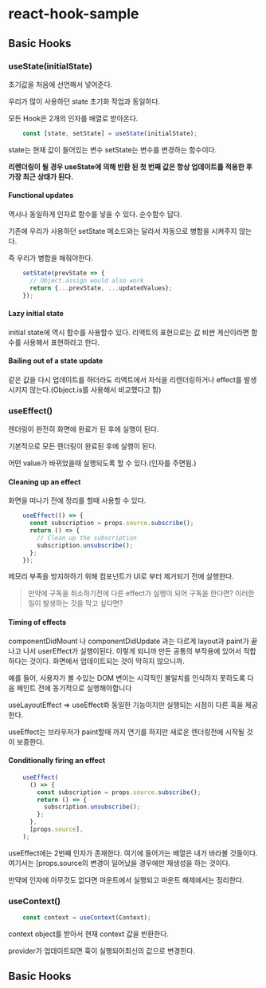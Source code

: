 # react-hook-sample

## Basic Hooks

### **useState(initialState)**

초기값을 처음에 선언해서 넣어준다.

우리가 많이 사용하던 state 초기화 작업과 동일하다.

모든 Hook은 2개의 인자를 배열로 받아온다. 

```js
    const [state, setState] = useState(initialState);
```

state는 현재 값이 들어있는 변수 setState는 변수를 변경하는 함수이다.

**리렌더링이 될 경우 useState에 의해 반환 된 첫 번째 값은 항상 업데이트를 적용한 후 가장 최근 상태가 된다.**

#### Functional updates

역시나 동일하게 인자로 함수를 넣을 수 있다.  순수함수 답다.

기존에 우리가 사용하던 setState 메소드와는 달라서 자동으로 병합을 시켜주지 않는다. 

즉 우리가 병합을 해줘야한다.

```js
    setState(prevState => {
      // Object.assign would also work
      return {...prevState, ...updatedValues};
    });
```

#### Lazy initial state

initial state에 역시 함수를 사용할수 있다. 리액트의 표현으로는 값 비싼 게산이라면 함수를 사용해서 표현하라고 한다.

#### Bailing out of a state update

같은 값을 다시 업데이트를 하더라도 리액트에서 자식을 리렌더링하거나 effect를 발생시키지 않는다.(Object.is를 사용해서 비교했다고 함)

### **useEffect()**

렌더링이 완전히 화면에 완료가 된 후에 실행이 된다.

기본적으로 모든 렌더링이 완료된 후에 실행이 된다. 

어떤 value가 바뀌었을때 실행되도록 할 수 있다.(인자를 주면됨.)

#### Cleaning up an effect

화면을 떠나기 전에 정리를 할때 사용할 수 있다.

```js
    useEffect(() => {
      const subscription = props.source.subscribe();
      return () => {
        // Clean up the subscription
        subscription.unsubscribe();
      };
    });
```

메모리 부족을 방지하하기 위해 컴포넌트가 UI로 부터 제거되기 전에 실행한다.

> 만약에  구독을 취소하기전에 다른 effect가 실행이 되어 구독을 한다면? 이러한 일이 발생하는 것을 막고 싶다면?

#### Timing of effects

componentDidMount 나 componentDidUpdate 과는 다르게 layout과 paint가 끝나고 나서 userEffect가 실행이된다. 이렇게 되니까 만든 공통의 부작용에 있어서 적합하다는 것이다. 화면에서 업데이트되는 것이 막히지 않으니까.

예를 들어, 사용자가 볼 수있는 DOM 변이는 시각적인 불일치를 인식하지 못하도록 다음 페인트 전에 동기적으로 실행해야합니다

useLayoutEffect ⇒ useEffect롸 동일한 기능이지만 실행되는 시점이 다른 훅을 제공한다.

useEffect는 브라우저가 paint할때 까지 연기를 하지만 새로운 렌더링전에 시작될 것이 보증한다.

#### Conditionally firing an effect

```js
    useEffect(
      () => {
        const subscription = props.source.subscribe();
        return () => {
          subscription.unsubscribe();
        };
      },
      [props.source],
    );
```

useEffect에는 2번째 인자가 존재한다.  여기에 들어가는 배열은 내가 바라볼 것들이다. 여기서는 [props.source의 변경이 일어났을 경우에만 재생성을 하는 것이다.

만약에 인자에 아무것도 없다면 마운트에서 실행되고 마운트 해제에서는 정리한다.

### useContext()

```js
    const context = useContext(Context);
```

context object를 받아서 현재 context 값을 반환한다. 

provider가 업데이트되면 훅이 실행되어최신의 값으로 변경한다.

## Basic Hooks